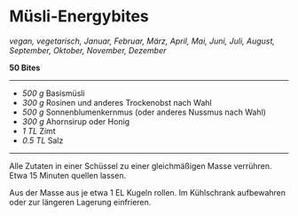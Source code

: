 # Müsli-Energybites

*vegan, vegetarisch, Januar, Februar, März, April, Mai, Juni, Juli, August, September, Oktober, November, Dezember*

**50 Bites**

---

- *500 g* Basismüsli
- *300 g* Rosinen und anderes Trockenobst nach Wahl
- *500 g* Sonnenblumenkernmus (oder anderes Nussmus nach Wahl)
- *300 g* Ahornsirup oder Honig
- *1 TL* Zimt
- *0.5 TL* Salz
---

Alle Zutaten in einer Schüssel zu einer gleichmäßigen Masse verrühren. Etwa 15 Minuten quellen lassen.

Aus der Masse aus je etwa 1 EL Kugeln rollen. Im Kühlschrank aufbewahren oder zur längeren Lagerung einfrieren.